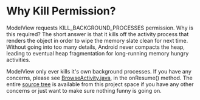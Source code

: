 # Why Kill Permission? #

ModelView requests KILL\_BACKGROUND\_PROCESSES permission. Why is this required? The short answer is that it kills off the activity process that renders the object in order to wipe the memory slate clean for next time. Without going into too many details, Android never compacts the heap, leading to eventual heap fragmentation for long-running memory hungry activities.

ModelView only ever kills it's own background processes. If you have any concerns, please see [BrowseActivity.java](http://code.google.com/p/modelview-android/source/browse/trunk/src/org/jtb/modelview/BrowseActivity.java), in the onResume() method. The entire [source tree](http://code.google.com/p/modelview-android/source/browse/) is available from this project space if you have any other concerns or just want to make sure nothing funny is going on.